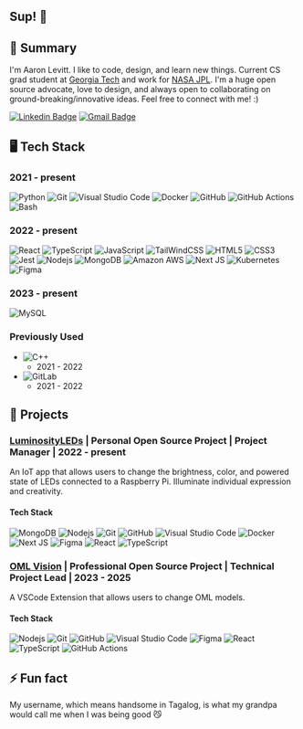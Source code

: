 ## Sup! 👋

## 🚀 Summary

I'm Aaron Levitt. I like to code, design, and learn new things.  Current CS grad student at [Georgia Tech](https://www.gatech.edu) and work for [NASA JPL](https://www.jpl.nasa.gov). I'm a huge open source advocate, love to design, and always open to collaborating on ground-breaking/innovative ideas. Feel free to connect with me! :)

[![Linkedin Badge](https://img.shields.io/badge/-Aaron%20Levitt-blue?style=for-the-badge&logo=linkedin&logoColor=white&link=https://www.linkedin.com/in/aaron-levitt-91534620a)](https://www.linkedin.com/in/aaron-levitt-91534620a)
[![Gmail Badge](https://img.shields.io/badge/-aaronlevitt7@gmail.com-c14438?style=for-the-badge&logo=Gmail&logoColor=white&link=mailto:aaronlevitt7@gmail.com)](mailto:aaronlevitt7@gmail.com)

## 🖥️ Tech Stack

<!-- Variant style
### Frontend
- ![React](https://img.shields.io/badge/-ReactJs-61DAFB?logo=react&logoColor=white&style=for-the-badge) 
    - 2022 - present
- ![TypeScript](https://shields.io/badge/TypeScript-3178C6?logo=TypeScript&logoColor=000&style=for-the-badge)
    - 2022 - present
- ![JavaScript](https://shields.io/badge/JavaScript-F7DF1E?logo=JavaScript&logoColor=000&style=for-the-badge)
    - 2022 - present
- ![TailWindCSS](https://img.shields.io/badge/TailwindCSS-38B2AC?style=for-the-badge&logo=tailwindcss&logoColor=white)
    - 2022 - present
- ![HTML5](https://img.shields.io/badge/-HTML5-E34F26?style=for-the-badge&logo=html5&logoColor=white)
    - 2022 - present
- ![CSS3](https://img.shields.io/badge/-CSS3-1572B6?style=for-the-badge&logo=css3)
    - 2022 - present
- ![Jest](https://img.shields.io/badge/Jest-323330?style=for-the-badge&logo=Jest&logoColor=white)
    - 2022 - present
 
### Backend 

- ![Nodejs](https://img.shields.io/badge/-Nodejs-black?style=for-the-badge&logo=Node.js)
    - 2022 - present
- ![Python](https://img.shields.io/badge/python-3670A0?style=for-the-badge&logo=python&logoColor=ffdd54)
    - 2021 - present
- ![C++](https://img.shields.io/badge/C++-00599C?style=for-the-badge&logo=C%2B%2B&logoColor=white)
    - 2021 - 2022 

### Databases
- ![MongoDB](https://img.shields.io/badge/-MongoDB-13aa52?style=for-the-badge&logo=mongodb&logoColor=white)
    - 2022 - present
- ![MySQL](https://img.shields.io/badge/-MySQL-4479A1?style=for-the-badge&logo=mysql&labelColor=4479A1&logoColor=FFF)
    - 2023 - present

### Cloud 
- ![Amazon AWS](https://img.shields.io/badge/Amazon%20AWS-232F3E?style=for-the-badge&logo=amazon-aws)
    - 2022 - present 
- ![Oracle Cloud](https://img.shields.io/badge/Oracle%20Cloud-C74634?style=for-the-badge&logo=oracle)
    - 2022 - present

### Other Tools
- ![Git](https://img.shields.io/badge/-Git-097969?style=for-the-badge&logo=git)
    - 2021 - present
- ![GitHub](https://img.shields.io/badge/-GitHub-181717?style=for-the-badge&logo=github)
    - 2021 - present
- ![GitLab](https://img.shields.io/badge/-GitLab-FCA121?style=for-the-badge&logo=gitlab)
    - 2021 - 2022
- ![Docker](https://img.shields.io/badge/-Docker-0db7ed?style=for-the-badge&logo=docker)
    - 2021 - present
- ![Kubernetes](https://img.shields.io/badge/-Kubernetes-0c0c0c?style=for-the-badge&logo=kubernetes)
    - 2022 - present
- ![Figma](https://img.shields.io/badge/-Figma-a259ff?style=for-the-badge&logo=figma)
    - 2022 - present 
- ![Visual Studio Code](https://img.shields.io/badge/Visual%20Studio%20Code-007ACC?logo=visualstudiocode&logoColor=fff&style=for-the-badge)
    - 2021 - present
-->

### 2021 - present
![Python](https://img.shields.io/badge/python-3670A0?style=for-the-badge&logo=python&logoColor=ffdd54)
![Git](https://img.shields.io/badge/-Git-097969?style=for-the-badge&logo=git)
![Visual Studio Code](https://img.shields.io/badge/Visual%20Studio%20Code-007ACC?logo=visualstudiocode&logoColor=fff&style=for-the-badge)
![Docker](https://img.shields.io/badge/-Docker-0db7ed?style=for-the-badge&logo=docker)
![GitHub](https://img.shields.io/badge/-GitHub-181717?style=for-the-badge&logo=github)
![GitHub Actions](https://img.shields.io/badge/-GitHub%20Actions-555555?style=for-the-badge&logo=github)
![Bash](https://img.shields.io/badge/Bash-4EAA25?style=for-the-badge&logo=gnubash&logoColor=white)

### 2022 - present
![React](https://img.shields.io/badge/-ReactJs-61DAFB?logo=react&logoColor=white&style=for-the-badge) 
![TypeScript](https://shields.io/badge/TypeScript-3178C6?logo=TypeScript&logoColor=000&style=for-the-badge)
![JavaScript](https://shields.io/badge/JavaScript-F7DF1E?logo=JavaScript&logoColor=000&style=for-the-badge)
![TailWindCSS](https://img.shields.io/badge/TailwindCSS-38B2AC?style=for-the-badge&logo=tailwindcss&logoColor=white)
![HTML5](https://img.shields.io/badge/-HTML5-E34F26?style=for-the-badge&logo=html5&logoColor=white)
![CSS3](https://img.shields.io/badge/-CSS3-1572B6?style=for-the-badge&logo=css3)
![Jest](https://img.shields.io/badge/Jest-323330?style=for-the-badge&logo=Jest&logoColor=white)
![Nodejs](https://img.shields.io/badge/-Nodejs-black?style=for-the-badge&logo=Node.js)
![MongoDB](https://img.shields.io/badge/-MongoDB-13aa52?style=for-the-badge&logo=mongodb&logoColor=white)
![Amazon AWS](https://img.shields.io/badge/Amazon%20AWS-232F3E?style=for-the-badge&logo=amazon)
![Next JS](https://img.shields.io/badge/-NextJs-7A5EFB?style=for-the-badge&logo=Next.js)
![Kubernetes](https://img.shields.io/badge/-Kubernetes-0c0c0c?style=for-the-badge&logo=kubernetes)
![Figma](https://img.shields.io/badge/-Figma-black?style=for-the-badge&logo=figma)
 
### 2023 - present 
![MySQL](https://img.shields.io/badge/-MySQL-4479A1?style=for-the-badge&logo=mysql&labelColor=4479A1&logoColor=FFF)

### Previously Used
- ![C++](https://img.shields.io/badge/C++-00599C?style=for-the-badge&logo=C%2B%2B&logoColor=white)
    - 2021 - 2022 
- ![GitLab](https://img.shields.io/badge/-GitLab-FCA121?style=for-the-badge&logo=gitlab)
    - 2021 - 2022
 
## 🌱 Projects

### [LuminosityLEDs](https://github.com/luminosityleds) | Personal Open Source Project | Project Manager | 2022 - present
An IoT app that allows users to change the brightness, color, and powered state of LEDs connected to a Raspberry Pi.  Illuminate individual expression and creativity.

#### Tech Stack
![MongoDB](https://img.shields.io/badge/-MongoDB-13aa52?style=for-the-badge&logo=mongodb&logoColor=white)
![Nodejs](https://img.shields.io/badge/-Nodejs-black?style=for-the-badge&logo=Node.js)
![Git](https://img.shields.io/badge/-Git-097969?style=for-the-badge&logo=git)
![GitHub](https://img.shields.io/badge/-GitHub-181717?style=for-the-badge&logo=github)
![Visual Studio Code](https://img.shields.io/badge/Visual%20Studio%20Code-007ACC?logo=visualstudiocode&logoColor=fff&style=for-the-badge)
![Docker](https://img.shields.io/badge/-Docker-0db7ed?style=for-the-badge&logo=docker)
![Next JS](https://img.shields.io/badge/-NextJs-7A5EFB?style=for-the-badge&logo=Next.js)
![Figma](https://img.shields.io/badge/-Figma-a259ff?style=for-the-badge&logo=figma)
![React](https://img.shields.io/badge/-ReactJs-61DAFB?logo=react&logoColor=white&style=for-the-badge) 
![TypeScript](https://shields.io/badge/TypeScript-3178C6?logo=TypeScript&logoColor=000&style=for-the-badge)

### [OML Vision](https://github.com/opencaesar/oml-vision) | Professional Open Source Project | Technical Project Lead | 2023 - 2025
A VSCode Extension that allows users to change OML models.

#### Tech Stack
![Nodejs](https://img.shields.io/badge/-Nodejs-black?style=for-the-badge&logo=Node.js)
![Git](https://img.shields.io/badge/-Git-097969?style=for-the-badge&logo=git)
![GitHub](https://img.shields.io/badge/-GitHub-181717?style=for-the-badge&logo=github)
![Visual Studio Code](https://img.shields.io/badge/Visual%20Studio%20Code-007ACC?logo=visualstudiocode&logoColor=fff&style=for-the-badge)
![Figma](https://img.shields.io/badge/-Figma-a259ff?style=for-the-badge&logo=figma)
![React](https://img.shields.io/badge/-ReactJs-61DAFB?logo=react&logoColor=white&style=for-the-badge) 
![TypeScript](https://shields.io/badge/TypeScript-3178C6?logo=TypeScript&logoColor=000&style=for-the-badge)
![GitHub Actions](https://img.shields.io/badge/-GitHub%20Actions-555555?style=for-the-badge&logo=github)

## ⚡ Fun fact
My username, which means handsome in Tagalog, is what my grandpa would call me when I was being good 😼  

<!--
**pogi7/pogi7** is a ✨ _special_ ✨ repository because its `README.md` (this file) appears on your GitHub profile.

Here are some ideas to get you started:

- 🔭 I’m currently working on ...
- 🌱 I’m currently learning ...
- 👯 I’m looking to collaborate on ...
- 🤔 I’m looking for help with ...
- 💬 Ask me about ...
- 📫 How to reach me: ...
- 😄 Pronouns: ...
- ⚡ Fun fact: ...
-->
